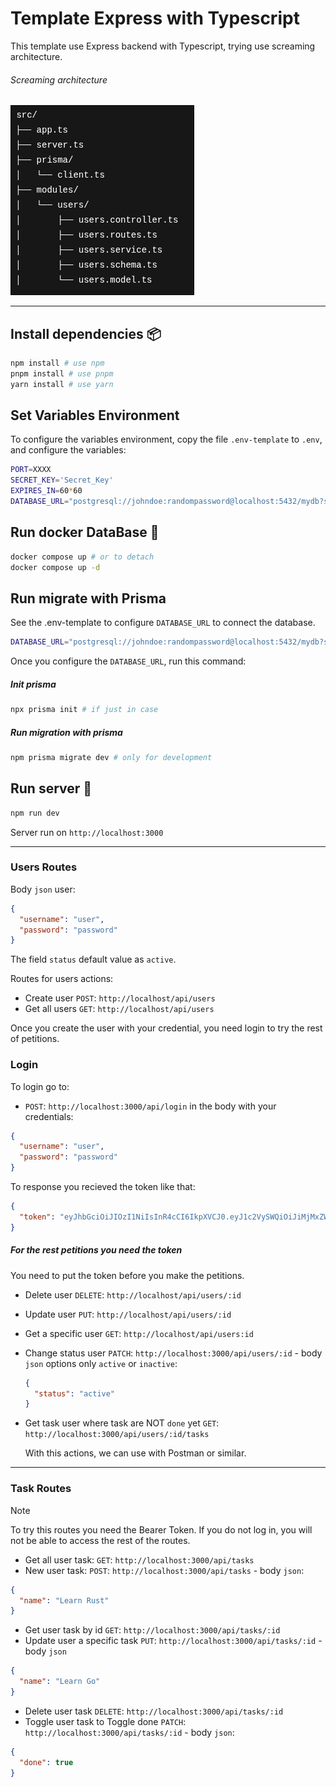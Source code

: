 # Template Express with Typescript

This template use Express backend with Typescript, trying use screaming architecture.

###### Screaming architecture

![Screaming Architecture](./assets/Screaming_Architecture.png)

---

## Install dependencies 📦

```bash
npm install # use npm
pnpm install # use pnpm
yarn install # use yarn
```

## Set Variables Environment

To configure the variables environment, copy the file `.env-template` to `.env`, and configure the variables:

```bash
PORT=XXXX
SECRET_KEY='Secret_Key'
EXPIRES_IN=60*60
DATABASE_URL="postgresql://johndoe:randompassword@localhost:5432/mydb?schema=public"

```

## Run docker DataBase 🐳

```bash
docker compose up # or to detach
docker compose up -d
```

## Run migrate with Prisma

See the .env-template to configure `DATABASE_URL` to connect the database.

```bash
DATABASE_URL="postgresql://johndoe:randompassword@localhost:5432/mydb?schema=public"
```

Once you configure the `DATABASE_URL`, run this command:

##### Init prisma

```bash
npx prisma init # if just in case
```

##### Run migration with prisma

```bash
npm prisma migrate dev # only for development
```

## Run server 🚀

```bash
npm run dev
```

Server run on `http://localhost:3000`

---

### Users Routes

Body `json` user:

```json
{
  "username": "user",
  "password": "password"
}
```

The field `status` default value as `active`.

Routes for users actions:

- Create user `POST`: `http://localhost/api/users`
- Get all users `GET`: `http://localhost/api/users`

Once you create the user with your credential, you need login to try the rest of petitions.

### Login

To login go to:

- `POST`: `http://localhost:3000/api/login` in the body with your credentials:

```json
{
  "username": "user",
  "password": "password"
}
```

To response you recieved the token like that:

```json
{
  "token": "eyJhbGciOiJIOzI1NiIsInR4cCI6IkpXVCJ0.eyJ1c2VySWQiOiJiMjMxZWUxOC1iZWExLTQwM2YtOTQwZC0wNDIwODM1NTA5MjYiLCJzdGF0dXMiOiJhY3RpdmUiLCJpYXQiOjE3NDk5MzczOTIsImV4cCI6MTc0OTk0MDk5Mn0.Xz0-X5giT6LrpBu8ivRwIZjvv4NjvsWbIAWcWsHPF1Q"
}
```

##### For the rest petitions you need the token

You need to put the token before you make the petitions.

- Delete user `DELETE`: `http://localhost/api/users/:id`
- Update user `PUT`: `http://localhost/api/users/:id`
- Get a specific user `GET`: `http://localhost/api/users:id`
- Change status user `PATCH`: `http://localhost:3000/api/users/:id` - body `json` options only `active` or `inactive`:
  ```json
  {
    "status": "active"
  }
  ```
- Get task user where task are NOT `done` yet `GET`: `http://localhost:3000/api/users/:id/tasks`

  With this actions, we can use with Postman or similar.

---

### Task Routes

> [!NOTE]
> To try this routes you need the Bearer Token.
> If you do not log in, you will not be able to access the rest of the routes.

- Get all user task: `GET`: `http://localhost:3000/api/tasks`
- New user task: `POST`: `http://localhost:3000/api/tasks` - body `json`:

```json
{
  "name": "Learn Rust"
}
```

- Get user task by id `GET`: `http://localhost:3000/api/tasks/:id`
- Update user a specific task `PUT`: `http://localhost:3000/api/tasks/:id` - body `json`

```json
{
  "name": "Learn Go"
}
```

- Delete user task `DELETE`: `http://localhost:3000/api/tasks/:id`
- Toggle user task to Toggle done `PATCH`: `http://localhost:3000/api/tasks/:id` - body `json`:

```json
{
  "done": true
}
```
